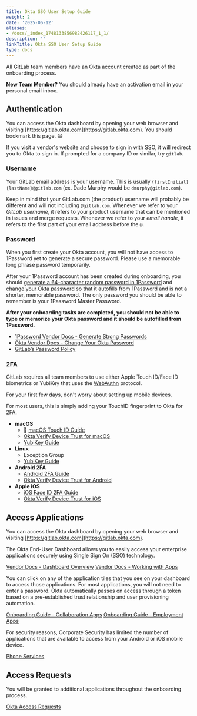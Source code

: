```yaml
---
title: Okta SSO User Setup Guide
weight: 2
date: '2025-06-12'
aliases:
- /docs/_index_1748133856982426117_1_1/
description: ''
linkTitle: Okta SSO User Setup Guide
type: docs
---
```


All GitLab team members have an Okta account created as part of the onboarding process.

**New Team Member?** You should already have an activation email in your personal email inbox.

## Authentication

You can access the Okta dashboard by opening your web browser and visiting [https://gitlab.okta.com](https://gitlab.okta.com). You should bookmark this page. 😄

If you visit a vendor's website and choose to sign in with SSO, it will redirect you to Okta to sign in. If prompted for a company ID or similar, try `gitlab`.

### Username

Your GitLab email address is your username. This is usually `{firstInitial}{lastName}@gitlab.com` (ex. Dade Murphy would be `dmurphy@gitlab.com`).

Keep in mind that your GitLab.com (the product) username will probably be different and will not including `@gitlab.com`. Whenever we refer to your *GitLab username*, it refers to your product username that can be mentioned in issues and merge requests. Whenever we refer to your *email handle*, it refers to the first part of your email address before the `@`.

### Password

When you first create your Okta account, you will not have access to 1Password yet to generate a secure password. Please use a memorable long phrase password temporarily.

After your 1Password account has been created during onboarding, you should [generate a 64-character random password in 1Password](https://support.1password.com/strong-account-password/) and [change your Okta password](https://help.okta.com/eu/en-us/content/topics/end-user/manage-account-settings.htm#Reset) so that it autofills from 1Password and is not a shorter, memorable password. The only password you should be able to remember is your 1Password Master Password.

**After your onboarding tasks are completed, you should not be able to type or memorize your Okta password and it should be autofilled from 1Password.**

- [1Password Vendor Docs - Generate Strong Passwords](https://support.1password.com/strong-account-password/)
- [Okta Vendor Docs - Change Your Okta Password](https://help.okta.com/eu/en-us/content/topics/end-user/manage-account-settings.htm#Reset)
- [GitLab’s Password Policy](/handbook/security/#gitlab-password-policy-guidelines)

### 2FA

GitLab requires all team members to use either Apple Touch ID/Face ID biometrics or YubiKey that uses the [WebAuthn](https://www.okta.com/sites/default/files/pdf/How_WebAuthn_Works_0.pdf) protocol.

For your first few days, don't worry about setting up mobile devices.

For most users, this is simply adding your TouchID fingerprint to Okta for 2FA.

- **macOS**
  - 👀 [macOS Touch ID Guide](/handbook/security/corporate/systems/okta/user/touchid)
  - [Okta Verify Device Trust for macOS](/handbook/security/corporate/systems/okta/verify/macos)
  - [YubiKey Guide](/handbook/security/corporate/systems/okta/user/yubikey)
- **Linux**
  - Exception Group <!-- TODO -->
  - [YubiKey Guide](/handbook/security/corporate/systems/okta/user/yubikey)
- **Android 2FA**
  - [Android 2FA Guide](/handbook/security/corporate/systems/okta/user/android)
  - [Okta Verify Device Trust for Android](/handbook/security/corporate/systems/okta/verify/android)
- **Apple iOS**
  - [iOS Face ID 2FA Guide](/handbook/security/corporate/systems/okta/user/ios)
  - [Okta Verify Device Trust for iOS](/handbook/security/corporate/systems/okta/verify/ios)

## Access Applications

You can access the Okta dashboard by opening your web browser and visiting [https://gitlab.okta.com](https://gitlab.okta.com).

The Okta End-User Dashboard allows you to easily access your enterprise applications securely using Single Sign On (SSO) technology.

[Vendor Docs - Dashboard Overview](https://help.okta.com/eu/en-us/content/topics/end-user/dashboard-overview.htm)
[Vendor Docs - Working with Apps](https://help.okta.com/eu/en-us/content/topics/end-user/work-with-apps.htm)

You can click on any of the application tiles that you see on your dashboard to access those applications. For most applications, you will not need to enter a password. Okta automatically passes on access through a token based on a pre-established trust relationship and user provisioning automation.

[Onboarding Guide - Collaboration Apps](/handbook/security/corporate/support/onboarding#collaboration-apps)
[Onboarding Guide - Employment Apps](/handbook/security/corporate/support/onboarding#employment-apps)

For security reasons, Corporate Security has limited the number of applications that are available to access from your Android or iOS mobile device.

[Phone Services](/handbook/security/corporate/services/phones)

## Access Requests

You will be granted to additional applications throughout the onboarding process.

[Okta Access Requests](/handbook/security/corporate/systems/okta/ar)
